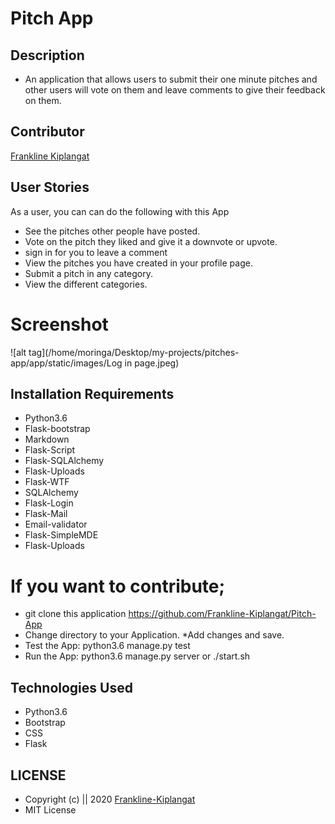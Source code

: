 # Pitch App
## Description
*  An application that allows users to submit their one minute pitches and other users will vote on them and leave comments to give their feedback on them.

## Contributor
[Frankline Kiplangat](https://github.com/Frankline-Kiplangat)

## User Stories
As a user, you can can do the following with this App
* See the pitches other people have posted.
* Vote on the pitch they liked and give it a downvote or upvote.
* sign in for you to leave a comment
* View the pitches you have created in your profile page.
* Submit a pitch in any category.
* View the different categories.
# Screenshot
![alt tag](/home/moringa/Desktop/my-projects/pitches-app/app/static/images/Log in page.jpeg)

## Installation Requirements
* Python3.6
* Flask-bootstrap
* Markdown
* Flask-Script
* Flask-SQLAlchemy
* Flask-Uploads
* Flask-WTF
* SQLAlchemy
* Flask-Login
* Flask-Mail
* Email-validator
* Flask-SimpleMDE
* Flask-Uploads


# If you want to contribute;
* git clone this application  https://github.com/Frankline-Kiplangat/Pitch-App
* Change directory to your Application.
*Add changes and save.  
 * Test the App:
    python3.6 manage.py test
* Run the App:
    python3.6 manage.py server or ./start.sh

## Technologies Used
* Python3.6
* Bootstrap
* CSS
* Flask


## LICENSE
* Copyright (c) || 2020 [Frankline-Kiplangat](https://github.com/Frankline-Kiplangat)
* MIT License


